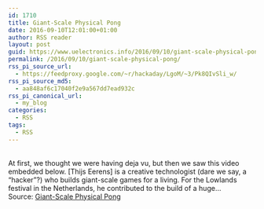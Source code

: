 ```yaml
---
id: 1710
title: Giant-Scale Physical Pong
date: 2016-09-10T12:01:00+01:00
author: RSS reader
layout: post
guid: https://www.uelectronics.info/2016/09/10/giant-scale-physical-pong/
permalink: /2016/09/10/giant-scale-physical-pong/
rss_pi_source_url:
  - https://feedproxy.google.com/~r/hackaday/LgoM/~3/Pk8QIvSli_w/
rss_pi_source_md5:
  - aa848af6c17040f2e9a567dd7ead932c
rss_pi_canonical_url:
  - my_blog
categories:
  - RSS
tags:
  - RSS
---
```

&#013;  
At first, we thought we were having deja vu, but then we saw this video embedded below. [Thijs Eerens] is a creative technologist (dare we say, a “hacker”?) who builds giant-scale games for a living. For the Lowlands festival in the Netherlands, he contributed to the build of a huge…&#013;  
Source: <a href="https://feedproxy.google.com/~r/hackaday/LgoM/~3/Pk8QIvSli_w/" target="_blank">Giant-Scale Physical Pong</a>